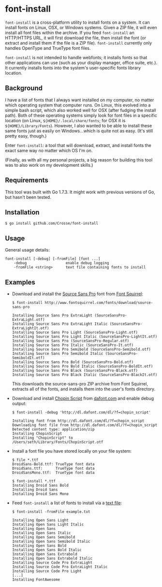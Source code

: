 # font-install

`font-install` is a cross-platform utility to install fonts on a system.
It can install fonts on Linux, OSX, or Windows systems.
Given a ZIP file, it will even install all font files within the archive.
If you feed `font-install` an HTTP/HTTPS URL, it will first download the file, then install the font (or extract and install them if the file is a ZIP file).
`font-install` currently only handles OpenType and TrueType font files.

`font-install` is not intended to handle webfonts; it installs fonts so that other applications can use (such as your display manager, office suite, etc.).
It currently installs fonts into the system's user-specific fonts library location.

## Background

I have a list of fonts that I always want installed on my computer, no matter which operating system that computer runs.
On Linux, this evolved into a simple bash script, which also worked well for OSX (after fudging the install path).
Both of these operating systems simply look for font files in a specific location (on Linux, `${HOME}/.local/share/fonts`; for OSX it is `${HOME}/Library/Fonts`).
However, I also wanted to be able to install these same fonts just as easily on Windows...which is quite not as easy. (It's still pretty easy, though.)

Enter `font-install`: a tool that will download, extract, and install fonts the exact same way no matter which OS I'm on.

(Finally, as with all my personal projects, a big reason for building this tool was to also work on my development skills.)

## Requirements

This tool was built with Go 1.7.3. It might work with previous versions of Go, but hasn't been tested.

## Installation

```
$ go install github.com/Crosse/font-install
```

## Usage

General usage details:
```
font-install [-debug] [-fromFile] [font ...]
    -debug                  enable debug logging
    -fromFile <string>      text file containing fonts to install
```

## Examples
* Download and install the [Source Sans Pro][source-sans-pro] font from [Font Squirrel][fontsquirrel]:
    ```
    $ font-install http://www.fontsquirrel.com/fonts/download/source-sans-pro

    Installing Source Sans Pro ExtraLight (SourceSansPro-ExtraLight.otf)
    Installing Source Sans Pro ExtraLight Italic (SourceSansPro-ExtraLightIt.otf)
    Installing Source Sans Pro Light (SourceSansPro-Light.otf)
    Installing Source Sans Pro Light Italic (SourceSansPro-LightIt.otf)
    Installing Source Sans Pro (SourceSansPro-Regular.otf)
    Installing Source Sans Pro Italic (SourceSansPro-It.otf)
    Installing Source Sans Pro Semibold (SourceSansPro-Semibold.otf)
    Installing Source Sans Pro Semibold Italic (SourceSansPro-SemiboldIt.otf)
    Installing Source Sans Pro Bold (SourceSansPro-Bold.otf)
    Installing Source Sans Pro Bold Italic (SourceSansPro-BoldIt.otf)
    Installing Source Sans Pro Black (SourceSansPro-Black.otf)
    Installing Source Sans Pro Black Italic (SourceSansPro-BlackIt.otf)
    ```
  This downloads the source-sans-pro ZIP archive from Font Squirrel, extracts all of the fonts, and installs them into the user's fonts directory.

* Download and install [Chopin Script][chopin-script] from [dafont.com] and enable debug output:
    ```
    $ font-install -debug 'http://dl.dafont.com/dl/?f=chopin_script'

    Installing font from http://dl.dafont.com/dl/?f=chopin_script
    Downloading font file from http://dl.dafont.com/dl/?f=chopin_script
    Detected content type: application/zip
    Installing ChopinScript
    Installing "ChopinScript" to /Users/seth/Library/Fonts/ChopinScript.otf
    ```

* Install a font file you have stored locally on your file system:
    ```
    $ file *.ttf
    DroidSans-Bold.ttf: TrueType font data
    DroidSans.ttf:      TrueType font data
    DroidSansMono.ttf:  TrueType font data

    $ font-install *.ttf
    Installing Droid Sans Bold
    Installing Droid Sans
    Installing Droid Sans Mono
    ```
* Feed `font-install` a list of fonts to install via a [text file][example.txt]:
    ```
    $ font-install -fromFile example.txt

    Installing Open Sans Light
    Installing Open Sans Light Italic
    Installing Open Sans
    Installing Open Sans Italic
    Installing Open Sans Semibold
    Installing Open Sans Semibold Italic
    Installing Open Sans Bold
    Installing Open Sans Bold Italic
    Installing Open Sans Extrabold
    Installing Open Sans Extrabold Italic
    Installing Source Code Pro ExtraLight
    Installing Source Code Pro ExtraLight Italic
    Installing Source Code Pro Light
    [...]
    Installing FontAwesome
    ```


[chopin-script]: http://www.dafont.com/chopin-script.font
[dafont.com]: http://www.dafont.com
[example.txt]: example.txt
[fontsquirrel]: https://www.fontsquirrel.com
[source-sans-pro]: https://www.fontsquirrel.com/fonts/source-sans-pro